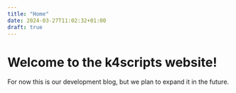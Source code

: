 ```yaml
---
title: "Home"
date: 2024-03-27T11:02:32+01:00
draft: true
---
```


# Welcome to the k4scripts website!
For now this is our development blog, but we plan to expand it in the future.